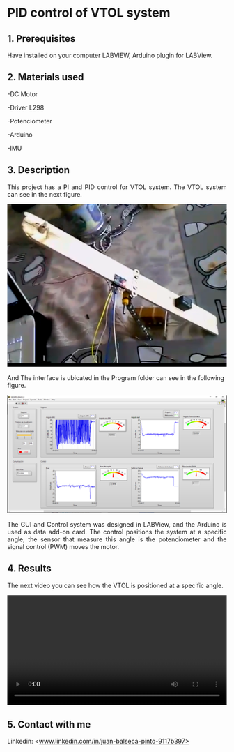 # PID control of VTOL system
<!-- markdownlint-disable MD033 -->
<!-- markdownlint-disable MD047 -->
## 1. Prerequisites

<p align="justify">
Have installed on your computer LABVIEW, Arduino plugin for LABView.
</p>

## 2. Materials used

-DC Motor

-Driver L298

-Potenciometer

-Arduino

-IMU

## 3. Description

<p align="justify">
This project has a PI and PID control for VTOL system. The VTOL system can see in the next figure.
</p>

<p align="center">
  <img src="Images/VTOL.PNG">
</p>

And The interface is ubicated in the Program folder can see in the following figure.

<p align="center">
  <img src="Images/GUI.PNG">
</p>

<p align="justify">
The GUI and Control system was designed in LABView, and the Arduino is used as data add-on card. The control positions the system at a specific angle, the sensor that measure this angle is the potenciometer and the signal control (PWM) moves the motor.
</p>

## 4. Results

<p align="justify">
The next video you can see how the VTOL is positioned at a specific angle.
</p>

<video width="100%" controls>
  <source src="Images/VTOL.mp4">
Your browser does not support the video tag.
</video>

## 5. Contact with me

Linkedin: <www.linkedin.com/in/juan-balseca-pinto-9117b397>